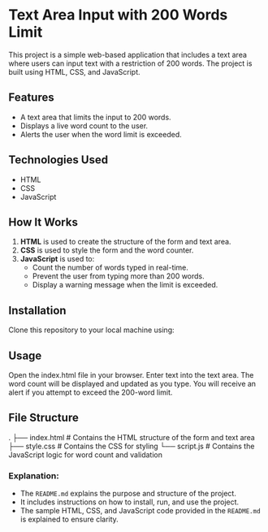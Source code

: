 # Text Area Input with 200 Words Limit

This project is a simple web-based application that includes a text area where users can input text with a restriction of 200 words. The project is built using HTML, CSS, and JavaScript.

## Features
- A text area that limits the input to 200 words.
- Displays a live word count to the user.
- Alerts the user when the word limit is exceeded.

## Technologies Used
- HTML
- CSS
- JavaScript

## How It Works

1. **HTML** is used to create the structure of the form and text area.
2. **CSS** is used to style the form and the word counter.
3. **JavaScript** is used to:
   - Count the number of words typed in real-time.
   - Prevent the user from typing more than 200 words.
   - Display a warning message when the limit is exceeded.

## Installation

Clone this repository to your local machine using:


## Usage

Open the index.html file in your browser.
Enter text into the text area.
The word count will be displayed and updated as you type.
You will receive an alert if you attempt to exceed the 200-word limit.

## File Structure
.
├── index.html    # Contains the HTML structure of the form and text area
├── style.css     # Contains the CSS for styling
└── script.js     # Contains the JavaScript logic for word count and validation

### Explanation:
- The `README.md` explains the purpose and structure of the project.
- It includes instructions on how to install, run, and use the project.
- The sample HTML, CSS, and JavaScript code provided in the `README.md` is explained to ensure clarity.
